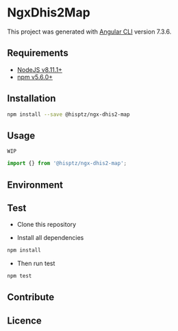 # NgxDhis2Map

This project was generated with [Angular CLI](https://github.com/angular/angular-cli) version 7.3.6.

## Requirements

- [NodeJS v8.11.1+](https://nodejs.org)
- [npm v5.6.0+](https://www.npmjs.com/)

## Installation

```sh
npm install --save @hisptz/ngx-dhis2-map
```

## Usage

`WIP`

```js
import {} from '@hisptz/ngx-dhis2-map';
```

## Environment

## Test

- Clone this repository

- Install all dependencies

```sh
npm install
```

- Then run test

```sh
npm test
```

## Contribute

## Licence
